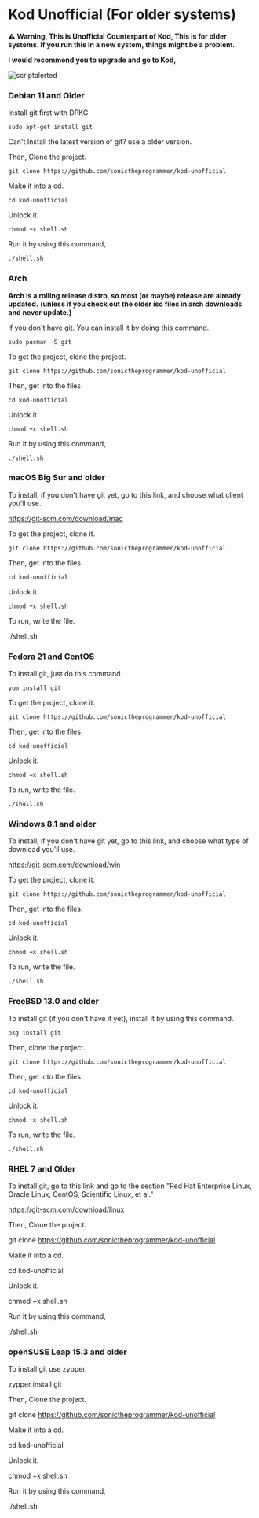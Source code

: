 # Kod Unofficial (For older systems)

**⚠ Warning, This is Unofficial Counterpart of Kod, This is for older systems. If you run this in a new system, things might be a problem.**

**I would recommend you to upgrade and go to Kod,**

![scriptalerted](https://github.com/sonictheprogrammer/kod-unofficial/assets/92324146/38c191b2-99af-4d0c-b899-074daa386117)

### Debian 11 and Older

Install git first with DPKG

`sudo apt-get install git` 

Can't Install the latest version of git? use a older version.

Then, Clone the project.

`git clone https://github.com/sonictheprogrammer/kod-unofficial`

Make it into a cd.

`cd kod-unofficial`

Unlock it. 

`chmod +x shell.sh`

Run it by using this command,

`./shell.sh`

### Arch

**Arch is a rolling release distro, so most (or maybe) release are already updated.** **(unless if you check out the older iso files in arch downloads and never update.)**

If you don't have git. You can install it by doing this command.

`sudo pacman -S git`

To get the project, clone the project.

`git clone https://github.com/sonictheprogrammer/kod-unofficial`

Then, get into the files.

`cd kod-unofficial`

Unlock it. 

`chmod +x shell.sh`

Run it by using this command,

`./shell.sh`

### macOS Big Sur and older

To install, if you don't have git yet, go to this link, and choose what client you'll use.

https://git-scm.com/download/mac

To get the project, clone it.

`git clone https://github.com/sonictheprogrammer/kod-unofficial`

Then, get into the files.

`cd kod-unofficial`

Unlock it. 

`chmod +x shell.sh`

To run, write the file.

./shell.sh

### Fedora 21 and CentOS

To install git, just do this command.

`yum install git`

To get the project, clone it.

`git clone https://github.com/sonictheprogrammer/kod-unofficial`

Then, get into the files.

`cd kod-unofficial`

Unlock it. 

`chmod +x shell.sh`

To run, write the file.

`./shell.sh`

### Windows 8.1 and older

To install, if you don't have git yet, go to this link, and choose what type of download you'll use.

https://git-scm.com/download/win

To get the project, clone it.

`git clone https://github.com/sonictheprogrammer/kod-unofficial`

Then, get into the files.

`cd kod-unofficial`

Unlock it. 

`chmod +x shell.sh`

To run, write the file.

`./shell.sh`

### FreeBSD 13.0 and older

To install git (if you don't have it yet), install it by using this command.

`pkg install git`

Then, clone the project.

`git clone https://github.com/sonictheprogrammer/kod-unofficial`

Then, get into the files.

`cd kod-unofficial`

Unlock it. 

`chmod +x shell.sh`

To run, write the file.

`./shell.sh`

### RHEL 7 and Older

To install git, go to this link and go to the section "Red Hat Enterprise Linux, Oracle Linux, CentOS, Scientific Linux, et al."

https://git-scm.com/download/linux

Then, Clone the project.

git clone https://github.com/sonictheprogrammer/kod-unofficial

Make it into a cd.

cd kod-unofficial

Unlock it.

chmod +x shell.sh

Run it by using this command,

./shell.sh

### openSUSE Leap 15.3 and older

To install git use zypper.

zypper install git

Then, Clone the project.

git clone https://github.com/sonictheprogrammer/kod-unofficial

Make it into a cd.

cd kod-unofficial

Unlock it.

chmod +x shell.sh

Run it by using this command,

./shell.sh





